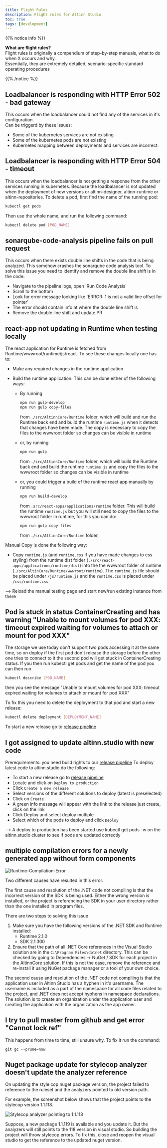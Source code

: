 ```yaml
---
title: Flight Rules
description: Flight rules for Altinn Studio
toc: true
tags: [development]
---
```


{{% notice info %}}

**What are flight rules?**  
Flight rules is originally a compendium of step-by-step manuals, what to do when X occurs and why.  
Essentially, they are extremely detailed, scenario-specific standard operating procedures

{{% /notice %}}

## Loadbalancer is responding with HTTP Error 502 - bad gateway

This occurs when the loadbalancer could not find any of the services in it's configuration.  
Can be triggerd by these issues:

* Some of the kubernetes services are not existing
* Some of the kubernetes pods are not existing
* Kubernetes mapping between deployments and services are incorrect.

## Loadbalancer is responding with HTTP Error 504 - timeout

This occurs when the loadbalancer is not getting a response from the other services running in kubernetes.
Because the loadbalancer is not updated when the deployment of new versions or altinn-designer, altinn-runtime or altinn-repositories.
To delete a pod, first find the name of the running pod:  

```bash
kubectl get pods
```

Then use the whole name, and run the following command:  

```bash
kubectl delete pod [POD_NAME]
```

## sonarqube-code-analysis pipeline fails on pull request

This occurs when there exists double line shifts in the code that is being analyzed. This somehow crashes the sonarqube code analysis tool.
To solve this issue you need to identify and remove the double line shift is in the code:

* Navigate to the pipeline logs, open 'Run Code Analysis'
* Scroll to the bottom
* Look for error message looking like 'ERROR: 1 is not a valid line offset for pointer'
* The error should contain info at where the double line shift is
* Remove the double line shift and update PR


## react-app not updating in Runtime when testing locally

The react application for Runtime is fetched from Runtime/wwwroot/runtime/js/react. To see these changes locally one has to:

* Make any required changes in the runtime application

* Build the runtime application. This can be done either of the following ways:

    - By running

        ```bash
        npm run gulp-develop
        npm run gulp copy-files
        ```
        from `./src/AltinnCore/Runtime` folder, which will build and run the Runtime back end and build the runtime  `runtime.js` when it detects that changes have been made. The copy is necessary to copy the files to the wwwroot folder so changes can be visible in runtime
    - or, by running

        ```bash
        npm run gulp
        ```
        from `./src/AltinnCore/Runtime` folder, which will build the Runtime back end and build the runtime  `runtime.js` and copy the files to the wwwroot folder so changes can be visible in runtime
    - or, you could trigger a build of the runtime react app manually by running

        ```bash
        npm run build-develop
        ```
        from `.src/react-apps/applications/runtime` folder. This will build the runtime `runtime.js` but you will still need to copy the files to the wwwroot folder in runtime, for this you can do:
        ```bash
        npm run gulp copy-files
        ```
        from `./src/AltinnCore/Runtime` folder,

Manual Copy is done the following way: 

* Copy `runtime.js` (and `runtime.css` if you have made changes to css styling) from the runtime dist folder (`./src/react-apps/applications/runtime/dist`) into the the wwwroot folder of runtime (`./src/AltinCore/Runtime/wwwroot/runtime`).
The `runtime.js` file should be placed under `/js/runtime.js` and the `runtime.css` is placed under `/css/runtime.css`

--> Reload the manual testing page and start new/run existing instance from there

## Pod is stuck in status ContainerCreating and has warning "Unable to mount volumes for pod XXX: timeout expired waiting for volumes to attach or mount for pod XXX"

The storage we use today don't support two pods accessing it at the same time, 
so on deploy if the first pod don't release the storage before the other one tries to connect to it the second pod will get stuck in ContainerCreating status. 
If you then run kubectl get pods and get the name of the pod you can then run
```bash
kubectl describe [POD_NAME]
```
then you see the message "Unable to mount volumes for pod XXX: timeout expired waiting for volumes to attach or mount for pod XXX"

To fix this you need to delete the deployment to that pod and start a new release:

```bash
kubectl delete deployment [DEPLOYMENT_NAME]
```
To start a new release go to [release pipeline](https://dev.azure.com/brreg/altinn-studio/_release)

## I got assigned to update altinn.studio with new code

Prerequirements: you need build rights to our [release pipeline](https://dev.azure.com/brreg/altinn-studio/_release)
To deploy latest code to altinn.studio do the following:

* To start a new release go to [release pipeline](https://dev.azure.com/brreg/altinn-studio/_release)
* Locate and click on `Deploy to production`
* Click `Create a new release`
* Select versions of the different solutions to deploy (latest is preselected)
* Click on `Create`
* A green info message will appear with the link to the release just create, click on the link
* Click Deploy and select deploy multiple
* Select which of the pods to deploy and click `Deploy`

--> A deploy to production has been started use kubectl get pods -w on the altinn.studio cluster to see if pods are updated correctly

## multiple compilation errors for a newly generated app without form components

![Runtime-Compilation-Error](runtime-compilation-error.png "Compilation error")

Two different causes have resulted in this error. 

The first cause and resolution of the .NET code not compiling is that the incorrect version of the SDK is being used. Either the wrong version is installed, or the project is referencing the SDK in your user directory rather than the one installed in program files.

There are two steps to solving this issue

1. Make sure you have the following versions of the .NET SDK and Runtime installed:
    - Runtime 2.1.0
    - SDK 2.1.300
2. Ensure that the path of all .NET Core references in the Visual Studio solution are in the `C:\Program Files\dotnet` directory. 
This can be checked by going to Dependencies -> NuGet / SDK for each project in the AltinnCore solution. If this is not the case, remove the reference and re-install it using NuGet package manager or a tool of your own choice.

The second cause and resolution of the .NET code not compiling is that the application user in Altinn Studio has a hyphen in it's username. The username is included as a part of the namespace for all code files related to the project, and .NET does not accept hyphens in namespace declarations. The solution is to create an organization under the application user and creating the application with the organization as the app owner. 

## I try to pull master from github and get error "Cannot lock ref"

This happens from time to time, still unsure why. To fix it run the command:

`git gc --prune=now`

## Nuget package update for stylecop analyzer doesn't update the analyzer reference

On updating the style cop nuget package version, the project failed to reference to the ruleset and the analyzers pointed to old version path.

For example, the screenshot below shows that the project points to the stylecop version 1.1.118.

![Stylecop analyzer pointing to 1.1.118](stylecop-update-error.png "Stylecop analyzer pointing to 1.1.118")

Suppose, a new package 1.1.119 is available and you update it. But the analyzers will still points to the 118 version in visual studio. So building the project will throw stylecop errors. To fix this, close and reopen the visual studio to get the reference to the updated nuget version.
